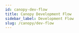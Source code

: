 ```yaml
---
id: canopy-dev-flow
title: Canopy Development Flow
sidebar_label: Development Flow
slug: /canopy/dev-flow
---
```




